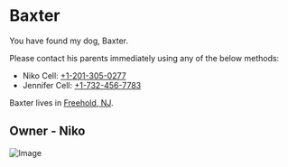 # Baxter

You have found my dog, Baxter.

Please contact his parents immediately using any of the below methods:

- Niko Cell: [+1-201-305-0277](tel:+1-201-305-0277)
- Jennifer Cell: [+1-732-456-7783](tel:+1-732-456-7783)

Baxter lives in [Freehold, NJ](https://www.google.com/maps/@40.2619899,-74.2394124,17.45z).

## Owner - Niko
![Image](https://avatars.githubusercontent.com/u/75376693?v=4)
